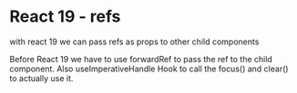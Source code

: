 # React 19 - refs

with react 19 we can pass refs as props to other child components

Before React 19 we have to use forwardRef to pass the ref to the child component. Also useImperativeHandle Hook to call the focus() and clear() to actually use it.